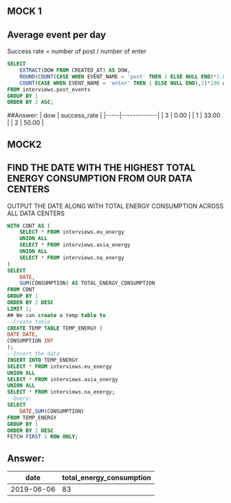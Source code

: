 ## MOCK 1
## Average event per day 
Success rate = number of post / number of enter
````sql
SELECT 
	EXTRACT(DOW FROM CREATED_AT) AS DOW,
	ROUND(COUNT(CASE WHEN EVENT_NAME = 'post' THEN 1 ELSE NULL END)*1.00/
	COUNT(CASE WHEN EVENT_NAME = 'enter' THEN 1 ELSE NULL END),2)*100 AS SUCCES_RATE
FROM interviews.post_events
GROUP BY 1
ORDER BY 2 ASC;
````
##Answer: 
| dow | success_rate |
|-----|-------------|
| 3   | 0.00        |
| 1   | 33.00       |
| 2   | 50.00       |

## MOCK2
## FIND THE DATE WITH THE HIGHEST TOTAL ENERGY CONSUMPTION FROM OUR DATA CENTERS
OUTPUT THE DATE ALONG WITH TOTAL ENERGY CONSUMPTION ACROSS ALL DATA CENTERS
````sql
WITH CONT AS (
	SELECT * FROM interviews.eu_energy 
	UNION ALL
	SELECT * FROM interviews.asia_energy 
	UNION ALL 
	SELECT * FROM interviews.na_energy 
)
SELECT 
	DATE,
	SUM(CONSUMPTION) AS TOTAL_ENERGY_CONSUMPTION
FROM CONT
GROUP BY 1
ORDER BY 2 DESC
LIMIT 1;
## We can create a temp table to
--Create table
CREATE TEMP TABLE TEMP_ENERGY (
DATE DATE,
CONSUMPTION INT	
);
--Insert the data
INSERT INTO TEMP_ENERGY 
SELECT * FROM interviews.eu_energy 
UNION ALL
SELECT * FROM interviews.asia_energy 
UNION ALL 
SELECT * FROM interviews.na_energy;
--Query:
SELECT 
	DATE,SUM(CONSUMPTION)
FROM TEMP_ENERGY 
GROUP BY 1
ORDER BY 2 DESC
FETCH FIRST 1 ROW ONLY;
````
## Answer: 
| date       | total_energy_consumption |
|------------|-------------------------|
| 2019-06-06 | 83                      |

